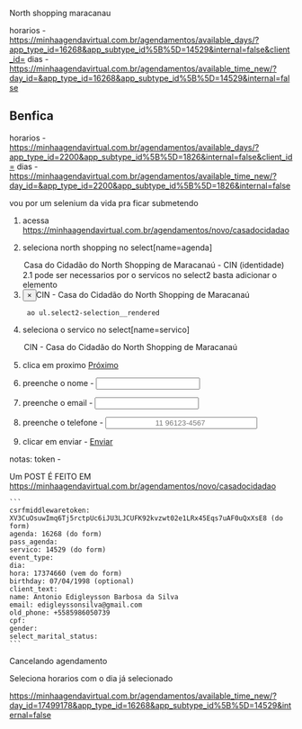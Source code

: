 North shopping maracanau


horarios - https://minhaagendavirtual.com.br/agendamentos/available_days/?app_type_id=16268&app_subtype_id%5B%5D=14529&internal=false&client_id=
dias - https://minhaagendavirtual.com.br/agendamentos/available_time_new/?day_id=&app_type_id=16268&app_subtype_id%5B%5D=14529&internal=false


## Benfica

horarios - https://minhaagendavirtual.com.br/agendamentos/available_days/?app_type_id=2200&app_subtype_id%5B%5D=1826&internal=false&client_id=
dias - https://minhaagendavirtual.com.br/agendamentos/available_time_new/?day_id=&app_type_id=2200&app_subtype_id%5B%5D=1826&internal=false

vou por um selenium da vida pra ficar submetendo

1. acessa https://minhaagendavirtual.com.br/agendamentos/novo/casadocidadao
2. seleciona north shopping no select[name=agenda]
    <option value="16268">Casa do Cidadão do North Shopping de Maracanaú - CIN (identidade)</option>
    2.1 pode ser necessarios por o servicos no select2
        basta adicionar o elemento
        <li class="select2-selection__choice" title="CIN - Casa do Cidadão do North Shopping de Maracanaú" data-select2-id="select2-data-31-blq8"><button type="button" class="select2-selection__choice__remove" tabindex="-1" title="Remove item" aria-label="Remove item" aria-describedby="select2-id_servico-container-choice-8z9y-14529"><span aria-hidden="true">×</span></button><span class="select2-selection__choice__display" id="select2-id_servico-container-choice-8z9y-14529">CIN - Casa do Cidadão do North Shopping de Maracanaú</span></li>

        ao ul.select2-selection__rendered
3. seleciona o servico no select[name=servico]
    <option value="14529" data-select2-id="select2-data-18-bwd6">CIN - Casa do Cidadão do North Shopping de Maracanaú</option>
4. clica em proximo
    <a href="#next" role="menuitem">Próximo</a>

5. preenche o nome - <input type="text" name="name" maxlength="200" minlength="6" class="form-control" required="" id="id_name">
6. preenche o email - <input type="email" name="email" maxlength="254" class="form-control" required="" id="id_email">
7. preenche o telefone - <input type="text" name="old_phone" class="form-control international_phone" required="" id="id_old_phone" autocomplete="off" placeholder="11 96123-4567" data-intl-tel-input-id="2" style="padding-left: 87px;">
8. clicar em enviar - <a href="#finish" role="menuitem">Enviar</a>

notas:
    token - <input type="hidden" name="csrfmiddlewaretoken" value="rchwXsAqnbCvLTksRm11oIXhQOBxeSiKeqgeYdEpRvu6qRyrvOY4B0rE7oojsI2d">

Um POST É FEITO EM https://minhaagendavirtual.com.br/agendamentos/novo/casadocidadao

    ```
    csrfmiddlewaretoken: XV3CuOsuwImq6Tj5rctpUc6iJU3LJCUFK92kvzwt02e1LRx45Eqs7uAF0uQxXsE8 (do form)
    agenda: 16268 (do form)
    pass_agenda: 
    servico: 14529 (do form)
    event_type: 
    dia: 
    hora: 17374660 (vem do form)
    birthday: 07/04/1998 (optional)
    client_text: 
    name: Antonio Edigleysson Barbosa da Silva
    email: edigleyssonsilva@gmail.com
    old_phone: +5585986050739
    cpf: 
    gender: 
    select_marital_status: 
    ```



Cancelando agendamento




Seleciona horarios com o dia já selecionado


https://minhaagendavirtual.com.br/agendamentos/available_time_new/?day_id=17499178&app_type_id=16268&app_subtype_id%5B%5D=14529&internal=false
